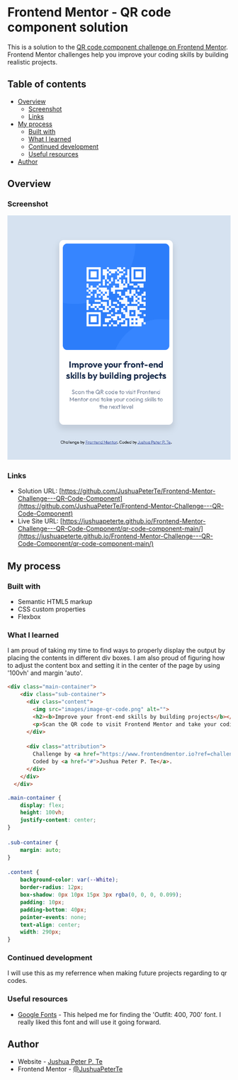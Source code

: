 # Frontend Mentor - QR code component solution

This is a solution to the [QR code component challenge on Frontend Mentor](https://www.frontendmentor.io/challenges/qr-code-component-iux_sIO_H). Frontend Mentor challenges help you improve your coding skills by building realistic projects. 

## Table of contents

- [Overview](#overview)
  - [Screenshot](#screenshot)
  - [Links](#links)
- [My process](#my-process)
  - [Built with](#built-with)
  - [What I learned](#what-i-learned)
  - [Continued development](#continued-development)
  - [Useful resources](#useful-resources)
- [Author](#author)

## Overview

### Screenshot

![](image.png)

### Links

- Solution URL: [https://github.com/JushuaPeterTe/Frontend-Mentor-Challenge---QR-Code-Component](https://github.com/JushuaPeterTe/Frontend-Mentor-Challenge---QR-Code-Component)
- Live Site URL: [https://jushuapeterte.github.io/Frontend-Mentor-Challenge---QR-Code-Component/qr-code-component-main/](https://jushuapeterte.github.io/Frontend-Mentor-Challenge---QR-Code-Component/qr-code-component-main/)

## My process

### Built with

- Semantic HTML5 markup
- CSS custom properties
- Flexbox

### What I learned

I am proud of taking my time to find ways to properly display the output by placing the contents in different div boxes. I am also proud of figuring how to adjust the content box and setting it in the center of the page by using '100vh' and margin 'auto'.

```html
<div class="main-container">
    <div class="sub-container">
      <div class="content">
        <img src="images/image-qr-code.png" alt="">
        <h2><b>Improve your front-end skills by building projects</b></h2>
        <p>Scan the QR code to visit Frontend Mentor and take your coding skills to the next level</p>
      </div>
  
      <div class="attribution">
        Challenge by <a href="https://www.frontendmentor.io?ref=challenge" target="_blank">Frontend Mentor</a>. 
        Coded by <a href="#">Jushua Peter P. Te</a>.
      </div>
    </div>
  </div>
```
```css
.main-container {
    display: flex;
    height: 100vh;
    justify-content: center;
}

.sub-container {
    margin: auto;
}

.content {
    background-color: var(--White);
    border-radius: 12px;
    box-shadow: 0px 10px 15px 3px rgba(0, 0, 0, 0.099);
    padding: 10px;
    padding-bottom: 40px;
    pointer-events: none;
    text-align: center;
    width: 290px;
}
```

### Continued development

I will use this as my referrence when making future projects regarding to qr codes.

### Useful resources

- [Google Fonts](https://fonts.google.com/) - This helped me for finding the 'Outfit: 400, 700' font. I really liked this font and will use it going forward.

## Author

- Website - [Jushua Peter P. Te](https://jushuapeterte.github.io/Frontend-Mentor-Challenge---QR-Code-Component/qr-code-component-main/)
- Frontend Mentor - [@JushuaPeterTe](https://www.frontendmentor.io/profile/JushuaPeterTe)
